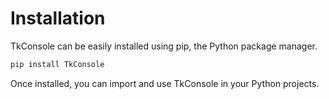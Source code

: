 # Installation

TkConsole can be easily installed using pip, the Python package manager.

```bash
pip install TkConsole
```
Once installed, you can import and use TkConsole in your Python projects.
